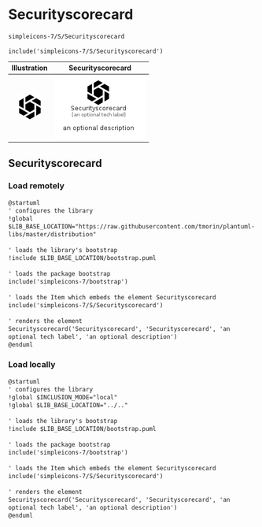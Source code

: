 # Securityscorecard


```text
simpleicons-7/S/Securityscorecard
```

```text
include('simpleicons-7/S/Securityscorecard')
```



| Illustration | Securityscorecard |
| :---: | :---: |
| ![illustration for Illustration](../../simpleicons-7/S/Securityscorecard.png) | ![illustration for Securityscorecard](../../simpleicons-7/S/Securityscorecard.Local.png) |




## Securityscorecard

### Load remotely
```plantuml
@startuml
' configures the library
!global $LIB_BASE_LOCATION="https://raw.githubusercontent.com/tmorin/plantuml-libs/master/distribution"

' loads the library's bootstrap
!include $LIB_BASE_LOCATION/bootstrap.puml

' loads the package bootstrap
include('simpleicons-7/bootstrap')

' loads the Item which embeds the element Securityscorecard
include('simpleicons-7/S/Securityscorecard')

' renders the element
Securityscorecard('Securityscorecard', 'Securityscorecard', 'an optional tech label', 'an optional description')
@enduml
```

### Load locally
```plantuml
@startuml
' configures the library
!global $INCLUSION_MODE="local"
!global $LIB_BASE_LOCATION="../.."

' loads the library's bootstrap
!include $LIB_BASE_LOCATION/bootstrap.puml

' loads the package bootstrap
include('simpleicons-7/bootstrap')

' loads the Item which embeds the element Securityscorecard
include('simpleicons-7/S/Securityscorecard')

' renders the element
Securityscorecard('Securityscorecard', 'Securityscorecard', 'an optional tech label', 'an optional description')
@enduml
```

